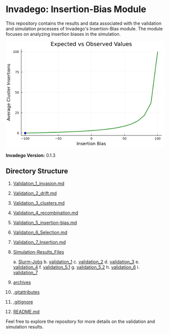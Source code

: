 # Invadego: Insertion-Bias Module

This repository contains the results and data associated with the validation and simulation processes of Invadego's Insertion-Bias module. The module focuses on analyzing insertion biases in the simulation.

<img src="images/animation.gif" alt="animation.gif" center/>

**Invadego Version:** 0.1.3

## Directory Structure


1. [Validation_1_invasion.md](./Validation_1_invasion.md)
2. [Validation_2_drift.md](./Validation_2_drift.md)
3. [Validation_3_clusters.md](./Validation_3_clusters.md)
4. [Validation_4_recombination.md](./Validation_4_recombination.md)
5. [Validation_5_insertion-bias.md](./Validation_5_bias.md)
6. [Validation_6_Selection.md](./Validation_6_Selection.md)
7. [Validation_7_Insertion.md](./Validation_7_Insertion_Bias.md)
8. [Simulation-Results_Files](./Simulation-Results_Files)

    a. [Slurm-Jobs](./Simulation-Results_Files/Slurm-Jobs)
    b. [validation_1](./Simulation-Results_Files/validation_1)
    c. [validation_2](./Simulation-Results_Files/validation_2)
    d. [validation_3](./Simulation-Results_Files/validation_3)
    e. [validation_4](./Simulation-Results_Files/validation_4)
    f. [validation_5.1](./Simulation-Results_Files/validation_5.1)
    g. [validation_5.2](./Simulation-Results_Files/validation_5.2)
    h. [validation_6](./Simulation-Results_Files/validation_6)
    i. [validation_7](./Simulation-Results_Files/validation_7.1)

9. [archives](./archives)
10. [.gitattributes](./.gitattributes)
11. [.gitignore](./.gitignore)
12. [README.md](./README.md)


Feel free to explore the repository for more details on the validation and simulation results.
